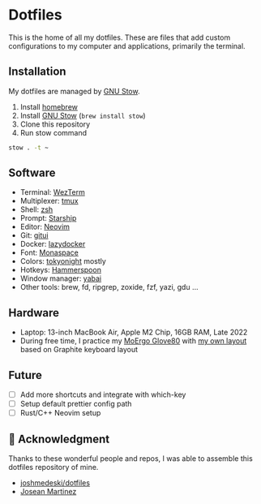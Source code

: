 # Dotfiles

This is the home of all my dotfiles. These are files that add custom configurations to my computer and applications, primarily the terminal.

## Installation

My dotfiles are managed by [GNU Stow](https://www.gnu.org/software/stow/).

1. Install [homebrew](https://brew.sh/)
2. Install [GNU Stow](https://www.gnu.org/software/stow/) (`brew install stow`)
3. Clone this repository
4. Run stow command

```sh
stow . -t ~
```

## Software

- Terminal: [WezTerm](https://wezterm.org/)
- Multiplexer: [tmux](https://github.com/tmux/tmux/wiki)
- Shell: [zsh](https://www.zsh.org/)
- Prompt: [Starship](https://starship.rs/)
- Editor: [Neovim](https://neovim.io)
- Git: [gitui](https://github.com/extrawurst/gitui)
- Docker: [lazydocker](https://github.com/jesseduffield/lazydocker)
- Font: [Monaspace](https://monaspace.githubnext.com/)
- Colors: [tokyonight](https://github.com/folke/tokyonight.nvim) mostly
- Hotkeys: [Hammerspoon](https://hammerspoon.org/)
- Window manager: [yabai](https://github.com/koekeishiya/yabai)
- Other tools: brew, fd, ripgrep, zoxide, fzf, yazi, gdu ...

## Hardware

- Laptop: 13-inch MacBook Air, Apple M2 Chip, 16GB RAM, Late 2022
- During free time, I practice my [MoErgo Glove80](https://www.moergo.com/collections/glove80-keyboards/products/glove80-split-ergonomic-keyboard-revision-2) with [my own layout](https://github.com/r4zendev/glophite) based on Graphite keyboard layout

## Future

- [ ] Add more shortcuts and integrate with which-key
- [ ] Setup default prettier config path
- [ ] Rust/C++ Neovim setup

## 🎉 Acknowledgment

Thanks to these wonderful people and repos, I was able to assemble this dotfiles repository of mine.

- [joshmedeski/dotfiles](https://github.com/joshmedeski/dotfiles)
- [Josean Martinez](https://github.com/josean-dev/dev-environment-files/)
